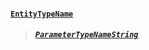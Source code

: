 #### [`EntityTypeName`](#) 
> 
> ##### [`ParameterTypeName`](#)<Bullet />[`String`](docs/graphql/scalars/string) <Bullet /><Badge class="secondary" text="scalar"/>
> 
> 
